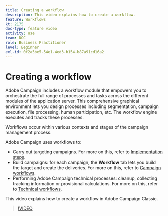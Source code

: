 ```yaml
---
title: Creating a workflow
description: This video explains how to create a workflow.
feature: Workflows
kt: 2175
doc-type: feature video
activity: use
team: DOC
role: Business Practitioner
level: Beginner
exl-id: 0f2a5be5-54e1-4ed3-b154-b87a91cd16a2
---
```

# Creating a workflow

Adobe Campaign includes a workflow module that empowers you to orchestrate the full range of processes and tasks across the different modules of the application server. This comprehensive graphical environment lets you design processes including segmentation, campaign execution, file processing, human participation, etc. The workflow engine executes and tracks these processes.

Workflows occur within various contexts and stages of the campaign management process.

Adobe Campaign uses workflows to:

* Carry out targeting campaigns. For more on this, refer to [Implementation steps](https://docs.adobe.com/content/help/en/campaign-classic/using/automating-with-workflows/general-operation/building-a-workflow.html#Implementation_steps_).
* Build campaigns: for each campaign, the **Workflow** tab lets you build the target and create the deliveries. For more on this, refer to [Campaign workflows](https://docs.adobe.com/content/help/en/campaign-classic/using/automating-with-workflows/general-operation/building-a-workflow.html#campaign-workflows).
* Performing Adobe Campaign technical processes: cleanup, collecting tracking information or provisional calculations. For more on this, refer to [Technical workflows](https://docs.adobe.com/content/help/en/campaign-classic/using/automating-with-workflows/general-operation/building-a-workflow.html#technical-workflows).

This video explains how to create a workflow in Adobe Campaign Classic.

>[!VIDEO](https://video.tv.adobe.com/v/25559?quality=12)
